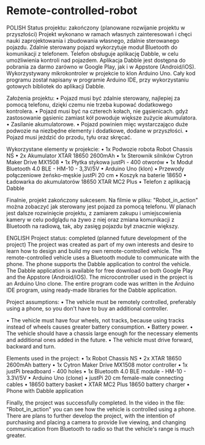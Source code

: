 # Remote-controlled-robot

POLISH
Status projektu: zakończony (planowane rozwijanie projektu w przyszłości)
Projekt wykonano w ramach własnych zainteresowań i chęci nauki zaprojektowania i zbudowania własnego, zdalnie sterowanego pojazdu. Zdalnie sterowany pojazd wykorzytuje moduł Bluetooth do komunikacji z telefonem. Telefon obsługuje aplikację Dabble, w celu umożliwienia kontroli nad pojazdem. Aplikacja Dabble jest dostępna do pobrania za darmo zarówno w Google Play, jak i w Appstore (Android/iOS). Wykorzystywany mikrokontroler w projekcie to klon Arduino Uno. Cały kod programu został napisany w programie Arduino IDE, przy wykorzystaniu gotowych bibliotek do aplikacji Dabble.

Założenia projektu:
•	Pojazd musi być zdalnie sterowany, najlepiej za pomocą telefonu, dzięki czemu nie trzeba kupować dodatkowego kontrolera. 
•	Pojazd musi być na czterech kołach, nie gąsienicach. gdyż zastosowanie gąsienic zamiast kół powoduje większe zużycie akumulatora.
•	Zasilanie akumulatorowe.
•	Pojazd powinien mięc wystarczająco duże podwozie na niezbędne elementy i dodatkowe, dodane w przyszłości.
•	Pojazd musi jeżdzić do przodu, tyłu oraz skręcać.

Wykorzystane elementy w projekcie:
•	1x Podwozie robota Robot Chassis NS
•	2x Akumulator XTAR 18650 2600mAh
•	1x Sterownik silników Cytron Maker Drive MX1508
•	1x Płytka stykowa justPi - 400 otworów
• 1x Moduł Bluetooth 4.0 BLE - HM-10 - 3,3V/5V
• Arduino Uno (klon)
• Przewody połączeniowe żeńsko-męskie justPi 20 cm
• Koszyk na baterie 18650
• Ładowarka do akumulatorów 18650 XTAR MC2 Plus
• Telefon z aplikacją Dabble

Finalnie, projekt zakończony sukcesem.  Na filmie w pliku: "Robot_in_action" można zobaczyć jak sterowany jest pojazd za pomocą telefonu. W planach jest dalsze rozwinięcie projektu, z zamiarem zakupu i umiejscowienia kamery w celu podglądu na żywo z niej oraz zmiana komunikacji z Bluetooth na radiową, tak, aby zasięg pojazdu był znacznie większy.

ENGLISH
Project status: completed (planned future development of the project)
The project was created as part of my own interests and desire to learn how to design and build my own remote-controlled vehicle. The remote-controlled vehicle uses a Bluetooth module to communicate with the phone. The phone supports the Dabble application to control the vehicle. The Dabble application is available for free download on both Google Play and the Appstore (Android/iOS). The microcontroller used in the project is an Arduino Uno clone. The entire program code was written in the Arduino IDE program, using ready-made libraries for the Dabble application.

Project assumptions:
• The vehicle must be remotely controlled, preferably using a phone, so you don't have to buy an additional controller.

• The vehicle must have four wheels, not tracks, because using tracks instead of wheels causes greater battery consumption.
• Battery power.
• The vehicle should have a chassis large enough for the necessary elements and additional ones added in the future.
• The vehicle must drive forward, backward and turn.

Elements used in the project:
• 1x Robot Chassis NS
• 2x XTAR 18650 2600mAh battery
• 1x Cytron Maker Drive MX1508 motor controller
• 1x justPi breadboard - 400 holes
• 1x Bluetooth 4.0 BLE module - HM-10 - 3.3V/5V
• Arduino Uno (clone)
• justPi 20 cm female-male connecting cables
• 18650 battery basket
• XTAR MC2 Plus 18650 battery charger
• Phone with Dabble application

Finally, the project was successfully completed. In the video in the file: "Robot_in_action" you can see how the vehicle is controlled using a phone. There are plans to further develop the project, with the intention of purchasing and placing a camera to provide live viewing, and changing communication from Bluetooth to radio so that the vehicle's range is much greater.

